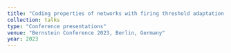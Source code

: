 ```yaml
---
title: "Coding properties of networks with firing threshold adaptation near criticality"
collection: talks
type: "Conference presentations"
venue: "Bernstein Conference 2023, Berlin, Germany"
year: 2023
---
```

